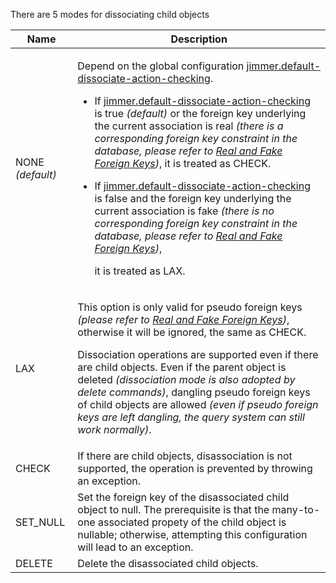 There are 5 modes for dissociating child objects 

<table>
<thead>
<tr>
<th>Name</th>
<th>Description</th>
</tr>
</thead>
<tbody>
<tr>
<td>

NONE
*(default)*

</td>
<td>

Depend on the global configuration [jimmer.default-dissociate-action-checking](/docs/configuration/dissociate-action-checking). 
    
-   If [jimmer.default-dissociate-action-checking](/docs/configuration/dissociate-action-checking) is true *(default)* or the foreign key underlying the current association is real *(there is a corresponding foreign key constraint in the database, please refer to [Real and Fake Foreign Keys](/docs/mapping/base/foreignkey))*, 
    it is treated as CHECK. 
    
-   If [jimmer.default-dissociate-action-checking](/docs/configuration/dissociate-action-checking) is false and the foreign key underlying the current association is fake *(there is no corresponding foreign key constraint in the database, please refer to [Real and Fake Foreign Keys](/docs/mapping/base/foreignkey))*, 

    it is treated as LAX. 

</td>
</tr>
<tr>
<td>LAX</td>
<td>

This option is only valid for pseudo foreign keys *(please refer to [Real and Fake Foreign Keys](/docs/mapping/base/foreignkey))*, 
otherwise it will be ignored, the same as CHECK. 

Dissociation operations are supported even if there are child objects. 
Even if the parent object is deleted *(dissociation mode is also adopted by delete commands)*, 
dangling pseudo foreign keys of child objects are allowed 
*(even if pseudo foreign keys are left dangling, the query system can still work normally)*. 

</td>
</tr>
<tr>
<td>CHECK</td>
<td>If there are child objects, disassociation is not supported, the operation is prevented by throwing an exception.</td>
</tr>
<tr>
<td>SET_NULL</td>
<td>
Set the foreign key of the disassociated child object to null. 
The prerequisite is that the many-to-one associated propety of the child object is nullable; otherwise, attempting this configuration will lead to an exception. 
</td>
</tr>
<tr>
<td>DELETE</td>
<td>Delete the disassociated child objects.</td>
</tr>
</tbody>
</table>
